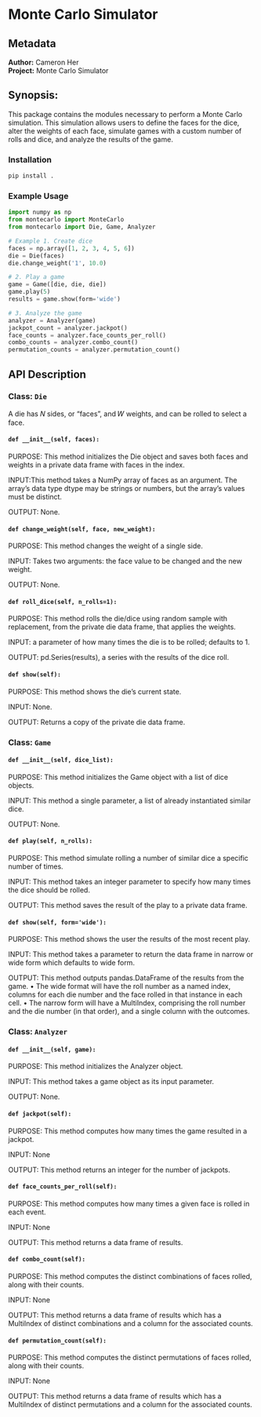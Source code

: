 # Monte Carlo Simulator

## Metadata
**Author:** Cameron Her  
**Project:** Monte Carlo Simulator

## Synopsis:

This package contains the modules necessary to perform a Monte Carlo simulation. This simulation allows users to define the faces for the dice, alter the weights of each face, simulate games with a custom number of rolls and dice, and analyze the results of the game.

### Installation

```bash
pip install .
```

### Example Usage

```python
import numpy as np
from montecarlo import MonteCarlo
from montecarlo import Die, Game, Analyzer

# Example 1. Create dice
faces = np.array([1, 2, 3, 4, 5, 6])
die = Die(faces)
die.change_weight('1', 10.0)

# 2. Play a game
game = Game([die, die, die])
game.play(5)
results = game.show(form='wide')

# 3. Analyze the game
analyzer = Analyzer(game)
jackpot_count = analyzer.jackpot()
face_counts = analyzer.face_counts_per_roll()
combo_counts = analyzer.combo_count()
permutation_counts = analyzer.permutation_count()
```

## API Description

### Class: `Die`

A die has 𝑁 sides, or “faces”, and  𝑊 weights, and can be rolled to select a face.

#### `def __init__(self, faces):`

PURPOSE: This method initializes the Die object and saves both faces and weights in a private data frame with faces in the index.  
        
INPUT:This method takes a NumPy array of faces as an argument. The array’s data type dtype may be strings or numbers, but the array’s values must be distinct.
        
OUTPUT: None.

#### `def change_weight(self, face, new_weight):`

PURPOSE: This method changes the weight of a single side. 
        
INPUT: Takes two arguments: the face value to be changed and the new weight.
        
OUTPUT: None.

#### `def roll_dice(self, n_rolls=1):`

PURPOSE: This method rolls the die/dice using random sample with replacement, from the private die data frame, that applies the weights.
        
INPUT: a parameter of how many times the die is to be rolled; defaults to  1.
        
OUTPUT: pd.Series(results), a series with the results of the dice roll.


#### `def show(self):`

PURPOSE: This method shows the die’s current state.
        
INPUT: None.

OUTPUT: Returns a copy of the private die data frame.



### Class: `Game`

#### `def __init__(self, dice_list):`

PURPOSE: This method initializes the Game object with a list of dice objects. 
        
INPUT: This method a single parameter, a list of already instantiated similar dice.
        
OUTPUT: None.
        
#### `def play(self, n_rolls):`

PURPOSE: This method simulate rolling a number of similar dice a specific number of times.
        
INPUT: This method takes an integer parameter to specify how many times the dice should be rolled.
        
OUTPUT: This method saves the result of the play to a private data frame.

#### `def show(self, form='wide'):`

PURPOSE: This method shows the user the results of the most recent play.  
        
INPUT: This method takes a parameter to return the data frame in narrow or wide form which defaults to wide form.
        
OUTPUT: This method outputs pandas.DataFrame of the results from the game.
        • The wide format will have the roll number as a named index, columns for each die number and the face rolled in that instance in each cell.
        • The narrow form will have a MultiIndex, comprising the roll number and the die number (in that order), and a single column with the outcomes.
        
        
       
### Class: `Analyzer`

#### `def __init__(self, game):`

PURPOSE: This method initializes the Analyzer object.
        
INPUT: This method takes a game object as its input parameter.
        
OUTPUT: None.

#### `def jackpot(self):`

PURPOSE: This method computes how many times the game resulted in a jackpot. 
        
INPUT: None
        
OUTPUT: This method returns an integer for the number of jackpots.

#### `def face_counts_per_roll(self):`

PURPOSE: This method computes how many times a given face is rolled in each event.
        
INPUT: None
        
OUTPUT: This method returns a data frame of results.

#### `def combo_count(self):`

PURPOSE: This method computes the distinct combinations of faces rolled, along with their counts.
        
INPUT: None
        
OUTPUT: This method returns a data frame of results which has a MultiIndex of distinct combinations and a column for the associated counts.

#### `def permutation_count(self):`

PURPOSE: This method computes the distinct permutations of faces rolled, along with their counts.
        
INPUT: None
        
OUTPUT: This method returns a data frame of results which has a MultiIndex of distinct permutations and a column for the associated counts.
